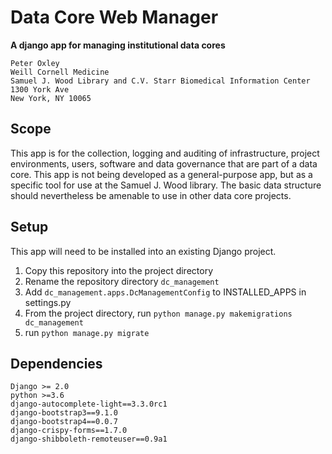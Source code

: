 # Data Core Web Manager
__A django app for managing institutional data cores__

```
Peter Oxley
Weill Cornell Medicine
Samuel J. Wood Library and C.V. Starr Biomedical Information Center
1300 York Ave
New York, NY 10065
```

## Scope
This app is for the collection, logging and auditing of infrastructure, project environments, users, software and data governance that are part of a data core. This app is not being developed as a general-purpose app, but as a specific tool for use at the Samuel J. Wood library. The basic data structure should nevertheless be amenable to use in other data core projects. 

## Setup
This app will need to be installed into an existing Django project.

1. Copy this repository into the project directory
2. Rename the repository directory `dc_management`  
3. Add `dc_management.apps.DcManagementConfig` to INSTALLED_APPS in settings.py
4. From the project directory, run `python manage.py makemigrations dc_management`
5. run `python manage.py migrate`

## Dependencies

```
Django >= 2.0
python >=3.6
django-autocomplete-light==3.3.0rc1
django-bootstrap3==9.1.0
django-bootstrap4==0.0.7
django-crispy-forms==1.7.0
django-shibboleth-remoteuser==0.9a1
```